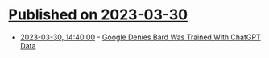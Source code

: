 # [Published on 2023-03-30](index.md)

* [2023-03-30, 14:40:00](https://tech.slashdot.org/story/23/03/30/1320209/google-denies-bard-was-trained-with-chatgpt-data?utm_source=rss1.0mainlinkanon&utm_medium=feed) - [Google Denies Bard Was Trained With ChatGPT Data](https://tech.slashdot.org/story/23/03/30/1320209/google-denies-bard-was-trained-with-chatgpt-data?utm_source=rss1.0mainlinkanon&utm_medium=feed)
